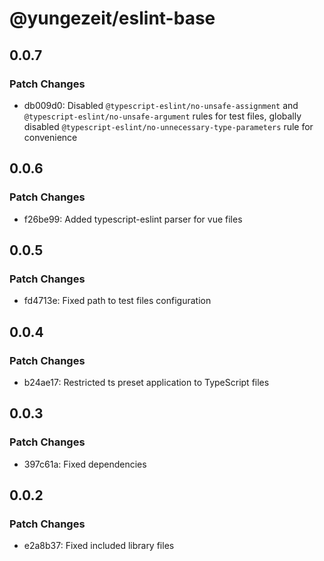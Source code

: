 # @yungezeit/eslint-base

## 0.0.7

### Patch Changes

- db009d0: Disabled `@typescript-eslint/no-unsafe-assignment` and `@typescript-eslint/no-unsafe-argument` rules for test files, globally disabled `@typescript-eslint/no-unnecessary-type-parameters` rule for convenience

## 0.0.6

### Patch Changes

- f26be99: Added typescript-eslint parser for vue files

## 0.0.5

### Patch Changes

- fd4713e: Fixed path to test files configuration

## 0.0.4

### Patch Changes

- b24ae17: Restricted ts preset application to TypeScript files

## 0.0.3

### Patch Changes

- 397c61a: Fixed dependencies

## 0.0.2

### Patch Changes

- e2a8b37: Fixed included library files

